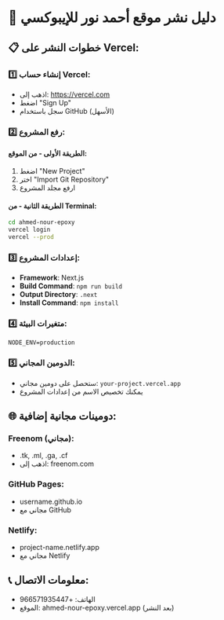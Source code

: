 # 🚀 دليل نشر موقع أحمد نور للإيبوكسي

## 📋 خطوات النشر على Vercel:

### 1️⃣ إنشاء حساب Vercel:
- اذهب إلى: https://vercel.com
- اضغط "Sign Up"
- سجل باستخدام GitHub (الأسهل)

### 2️⃣ رفع المشروع:

#### الطريقة الأولى - من الموقع:
1. اضغط "New Project"
2. اختر "Import Git Repository"
3. ارفع مجلد المشروع

#### الطريقة الثانية - من Terminal:
```bash
cd ahmed-nour-epoxy
vercel login
vercel --prod
```

### 3️⃣ إعدادات المشروع:
- **Framework**: Next.js
- **Build Command**: `npm run build`
- **Output Directory**: `.next`
- **Install Command**: `npm install`

### 4️⃣ متغيرات البيئة:
```
NODE_ENV=production
```

### 5️⃣ الدومين المجاني:
- ستحصل على دومين مجاني: `your-project.vercel.app`
- يمكنك تخصيص الاسم من إعدادات المشروع

## 🌐 دومينات مجانية إضافية:

### Freenom (مجاني):
- .tk, .ml, .ga, .cf
- اذهب إلى: freenom.com

### GitHub Pages:
- username.github.io
- مجاني مع GitHub

### Netlify:
- project-name.netlify.app
- مجاني مع Netlify

## 📞 معلومات الاتصال:
- الهاتف: +966571935447
- الموقع: ahmed-nour-epoxy.vercel.app (بعد النشر)
